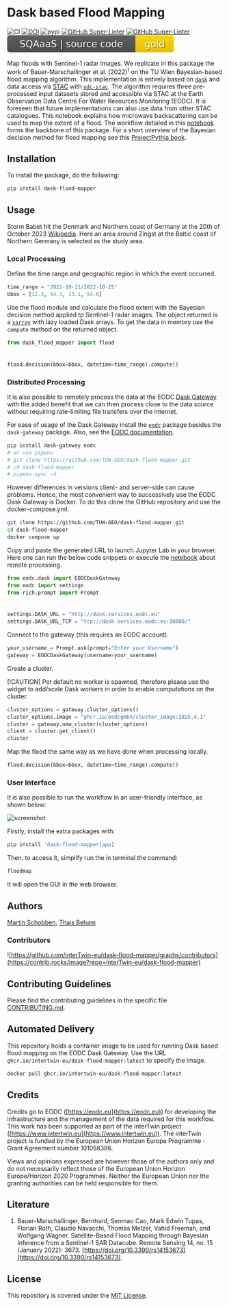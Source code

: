 # Dask based Flood Mapping

![CI](https://github.com/interTwin-eu/dask-flood-mapper/actions/workflows/pytest.yml/badge.svg)
[![DOI](https://zenodo.org/badge/859296745.svg)](https://doi.org/10.5281/zenodo.15004960)
![pypi](https://img.shields.io/pypi/v/dask_flood_mapper.svg)
[![GitHub Super-Linter](https://github.com/interTwin-eu/dask-flood-mapper/actions/workflows/lint.yml/badge.svg)](https://github.com/marketplace/actions/super-linter)
[![GitHub Super-Linter](https://github.com/interTwin-eu/dask-flood-mapper/actions/workflows/check-links.yml/badge.svg)](https://github.com/marketplace/actions/markdown-link-check)
[![SQAaaS source code](https://github.com/EOSC-synergy/dask-flood-mapper.assess.sqaaas/raw/main/.badge/status_shields.svg)](https://sqaaas.eosc-synergy.eu/#/full-assessment/report/https://raw.githubusercontent.com/eosc-synergy/dask-flood-mapper.assess.sqaaas/main/.report/assessment_output.json)

Map floods with Sentinel-1 radar images. We replicate in this package the work
of Bauer-Marschallinger et al. (2022)$^1$ on the TU Wien Bayesian-based
flood mapping algorithm. This implementation is entirely based on
[`dask`](https://www.dask.org/) and data access via
[STAC](https://stacspec.org/en) with
[`odc-stac`](https://odc-stac.readthedocs.io/en/latest/). The algorithm requires
three pre-processed input datasets stored and accessible via STAC at the Earth
Observation Data Centre For Water Resources Monitoring (EODC). It is foreseen
that future implementations can also use data from other STAC catalogues. This
notebook explains how microwave backscattering can be used to map the extent of
a flood. The workflow detailed in this
[notebook](https://tuw-geo.github.io/dask-flood-mapper/notebooks/03_flood_map.html)
forms the backbone of this package. For a short overview of the Bayesian decision
method for flood mapping see this
[ProjectPythia book](https://projectpythia.org/eo-datascience-cookbook/notebooks/tutorials/floodmapping.html).

## Installation

To install the package, do the following:

```bash
pip install dask-flood-mapper
```

## Usage

Storm Babet hit the Denmark and Northern coast of Germany at the 20th of October
2023 [Wikipedia](https://en.wikipedia.org/wiki/Storm_Babet). Here an area around
Zingst at the Baltic coast of Northern Germany is selected as the study area.

### Local Processing

Define the time range and geographic region in which the event occurred.

```python
time_range = "2022-10-11/2022-10-25"
bbox = [12.3, 54.3, 13.1, 54.6]
```

Use the flood module and calculate the flood extent with the Bayesian decision
method applied tp Sentinel-1 radar images. The object returned is a
[`xarray`](https://docs.xarray.dev/en/stable/) with lazy loaded Dask arrays. To
get the data in memory use the `compute` method on the returned object.

```python
from dask_flood_mapper import flood


flood.decision(bbox=bbox, datetime=time_range).compute()
```

### Distributed Processing

It is also possible to remotely process the data at the EODC
[Dask Gateway](https://gateway.dask.org/) with the added benefit that we can
then process close to the data source without requiring rate-limiting file
transfers over the internet.

For ease of usage of the Dask Gateway install the
[`eodc`](https://pypi.org/project/eodc/) package besides the `dask-gateway`
package. Also, see the
[EODC documentation](https://github.com/eodcgmbh/eodc-examples/blob/main/demos/dask.ipynb).

```bash
pip install dask-gateway eodc
# or use pipenv
# git clone https://github.com/TUW-GEO/dask-flood-mapper.git
# cd dask-flood-mapper
# pipenv sync -d
```

However differences in versions client- and server-side can cause problems.
Hence, the most convenient way to successively use the EODC Dask Gateway is
Docker. To do this clone the GitHub repository and use the docker-compose.yml.

```bash
git clone https://github.com/TUW-GEO/dask-flood-mapper.git
cd dask-flood-mapper
docker compose up
```

Copy and paste the generated URL to launch Jupyter Lab in your browser. Here one
can run the below code snippets or execute the
[notebook](https://tuw-geo.github.io/dask-flood-mapper/notebooks/02_remote_dask.html)
about remote processing.

```python
from eodc.dask import EODCDaskGateway
from eodc import settings
from rich.prompt import Prompt


settings.DASK_URL = "http://dask.services.eodc.eu"
settings.DASK_URL_TCP = "tcp://dask.services.eodc.eu:10000/"
```

Connect to the gateway (this requires an EODC account).

```python
your_username = Prompt.ask(prompt="Enter your Username")
gateway = EODCDaskGateway(username=your_username)
```

Create a cluster.

[!CAUTION]
Per default no worker is spawned, therefore please use the widget to add/scale
Dask workers in order to enable computations on the cluster.

```python
cluster_options = gateway.cluster_options()
cluster_options.image = "ghcr.io/eodcgmbh/cluster_image:2025.4.1"
cluster = gateway.new_cluster(cluster_options)
client = cluster.get_client()
cluster
```

Map the flood the same way as we have done when processing locally.

```python
flood.decision(bbox=bbox, datetime=time_range).compute()
```

### User Interface

It is also possible to run the workflow in an user-friendly interface, as shown
below:

![screenshot](docs/images/screenshot_floodmap_gui.png)

Firstly, install the extra packages with:

```bash
pip install 'dask-flood-mapper[app]
```

Then, to access it, simplify run the in terminal the command:

```bash
floodmap
```

It will open the GUI in the web browser.

## Authors

[Martin Schobben](https://github.com/martinschobben),
[Thais Beham](https://github.com/thaisbeham)

### Contributors

![https://github.com/interTwin-eu/dask-flood-mapper/graphs/contributors](https://contrib.rocks/image?repo=interTwin-eu/dask-flood-mapper)

## Contributing Guidelines

Please find the contributing guidelines in the specific file
[CONTRIBUTING.md](CONTRIBUTING.md).

## Automated Delivery

This repository holds a container image to be used for running Dask based flood
mapping on the EODC Dask Gateway. Use the URL
`ghcr.io/intertwin-eu/dask-flood-mapper:latest` to specify the image.

```bash
docker pull ghcr.io/intertwin-eu/dask-flood-mapper:latest
```

## Credits

Credits go to EODC ([https://eodc.eu](https://eodc.eu)) for developing the
infrastructure and the management of the data required for this workflow. This
work has been supported as part of the interTwin project
([https://www.intertwin.eu](https://www.intertwin.eu)). The interTwin project is
funded by the European Union Horizon Europe Programme - Grant Agreement number 101058386.

Views and opinions expressed are however those of the authors only and do not
necessarily reflect those of the European Union Horizon Europe/Horizon 2020
Programmes. Neither the European Union nor the granting authorities can be held
responsible for them.

## Literature

1. Bauer-Marschallinger, Bernhard, Senmao Cao, Mark Edwin Tupas, Florian Roth,
   Claudio Navacchi, Thomas Melzer, Vahid Freeman, and Wolfgang Wagner.
   Satellite-Based Flood Mapping through Bayesian Inference from a Sentinel-1 SAR
   Datacube. Remote Sensing 14, no. 15 (January 2022): 3673.
   [https://doi.org/10.3390/rs14153673](https://doi.org/10.3390/rs14153673).

## License

This repository is covered under the [MIT License](LICENSE.txt).
